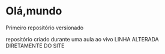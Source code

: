 # Olá,mundo
 Primeiro repositório versionado

repositório criado durante uma aula ao vivo
LINHA ALTERADA DIRETAMENTE DO SITE
